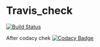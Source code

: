 # Travis_check

[![Build Status](https://travis-ci.org/rohithsai1/Travis_check.svg?branch=master)](https://travis-ci.org/rohithsai1/Travis_check)

After codacy chek
[![Codacy Badge](https://api.codacy.com/project/badge/Grade/df88ff0656214d0abec9566d4e984347)](https://www.codacy.com/app/rohithsai1/Travis_check?utm_source=github.com&amp;utm_medium=referral&amp;utm_content=rohithsai1/Travis_check&amp;utm_campaign=Badge_Grade)
